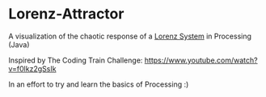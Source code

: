 # Lorenz-Attractor
A visualization of the chaotic response of a [Lorenz System](https://en.wikipedia.org/wiki/Lorenz_system) in Processing (Java)

Inspired by The Coding Train Challenge: https://www.youtube.com/watch?v=f0lkz2gSsIk 

In an effort to try and learn the basics of Processing :)
